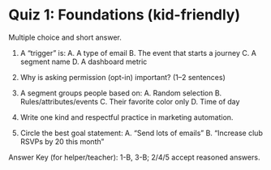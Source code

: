 # Quiz 1: Foundations (kid-friendly)

Multiple choice and short answer.

1) A “trigger” is:
   A. A type of email
   B. The event that starts a journey
   C. A segment name
   D. A dashboard metric

2) Why is asking permission (opt-in) important? (1–2 sentences)

3) A segment groups people based on:
   A. Random selection
   B. Rules/attributes/events
   C. Their favorite color only
   D. Time of day

4) Write one kind and respectful practice in marketing automation.

5) Circle the best goal statement:
   A. “Send lots of emails”
   B. “Increase club RSVPs by 20 this month”

Answer Key (for helper/teacher): 1-B, 3-B; 2/4/5 accept reasoned answers.


